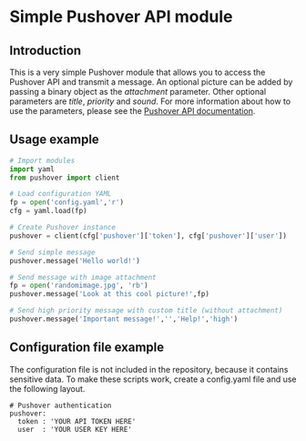 # Simple Pushover API module

## Introduction
This is a very simple Pushover module that allows you to access the Pushover API
and transmit a message. An optional picture can be added by passing a binary 
object as the *attachment* parameter. Other optional parameters are 
*title*, *priority* and *sound*. For more information about how to use the parameters, 
please see the [Pushover API documentation](https://pushover.net/api).

## Usage example
```python
# Import modules
import yaml
from pushover import client

# Load configuration YAML
fp = open('config.yaml','r')
cfg = yaml.load(fp)

# Create Pushover instance
pushover = client(cfg['pushover']['token'], cfg['pushover']['user'])

# Send simple message
pushover.message('Hello world!')

# Send message with image attachment
fp = open('randomimage.jpg', 'rb')
pushover.message('Look at this cool picture!',fp)

# Send high priority message with custom title (without attachment)
pushover.message('Important message!','','Help!','high')
```

## Configuration file example
The configuration file is not included in the repository, because it contains sensitive data. 
To make these scripts work, create a config.yaml file and use the following layout.
```
# Pushover authentication
pushover:
  token : 'YOUR API TOKEN HERE'
  user  : 'YOUR USER KEY HERE'
```
